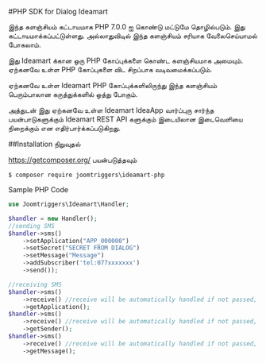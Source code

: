 #PHP SDK for Dialog Ideamart

இந்த களஞ்சியம் கட்டாயமாக PHP 7.0.0 ஐ கொண்டு மட்டுமே தொழில்படும். இது கட்டாயமாக்கப்பட்டுள்ளது. அல்லாதுவிடில் இந்த களஞ்சியம் சரியாக வேலைசெய்யாமல் போகலாம்.

இது Ideamart க்கான ஒரு PHP கோப்புக்களை கொண்ட களஞ்சியமாக அமையும். ஏற்கனவே உள்ள PHP கோப்புகளை விட சிறப்பாக வடிவமைக்கப்படும்.

ஏற்கனவே உள்ள Ideamart PHP கோப்புக்களிலிருந்து இந்த களஞ்சியம் பெரும்பாலான கருத்துக்களில் ஒத்து போகும்.

அத்துடன் இது ஏற்கனவே உள்ள Ideamart IdeaApp வார்ப்புரு சார்ந்த பயன்பாடுகளுக்கும் Ideamart REST API களுக்கும் இடையிலான இடைவெளியை நிறைக்கும் என எதிர்பார்க்கப்படுகிறது.


##Installation நிறுவுதல்

https://getcomposer.org/ பயன்படுத்தவும்
```
$ composer require joomtriggers\ideamart-php
```

Sample PHP Code
```php
use Joomtriggers\Ideamart\Handler;

$handler = new Handler();
//sending SMS
$handler->sms()
    ->setApplication("APP_000000")
    ->setSecret("SECRET FROM DIALOG")
    ->setMessage("Message")
    ->addSubscriber('tel:077xxxxxxx')
    ->send());

//receiving SMS
$handler->sms()
    ->receive() //receive will be automatically handled if not passed, should be passed as a StdClass Object
    ->getApplication();
$handler->sms()
    ->receive() //receive will be automatically handled if not passed, should be passed as a StdClass Object
    ->getSender();
$handler->sms()
    ->receive() //receive will be automatically handled if not passed, should be passed as a StdClass Object
    ->getMessage();
```
